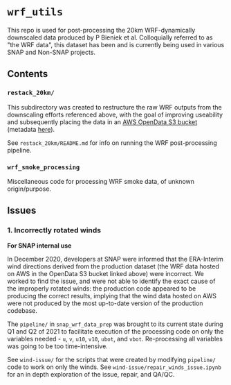 #  `wrf_utils`

This repo is used for post-processing the 20km WRF-dynamically downscaled data produced by P Bieniek et al. Colloquially referred to as "the WRF data", this dataset has been and is currently being used in various SNAP and Non-SNAP projects.

## Contents

### `restack_20km/` 

This subdirectory was created to restructure the raw WRF outputs from the downscaling efforts referenced above, with the goal of improving useability and subsequently placing the data in an [AWS OpenData S3 bucket](http://wrf-ak-ar5.s3-website-us-east-1.amazonaws.com/) (metadata [here](http://ckan.snap.uaf.edu/dataset/historical-and-projected-dynamically-downscaled-climate-data-for-the-state-of-alaska-and-surrou)).

See `restack_20km/README.md` for info on running the WRF post-processing pipeline. 

### `wrf_smoke_processing`

Miscellaneous code for processing WRF smoke data, of unknown origin/purpose. 

## Issues

### 1. Incorrectly rotated winds

**For SNAP internal use**

In December 2020, developers at SNAP were informed that the ERA-Interim wind directions derived from the production dataset (the WRF data hosted on AWS in the OpenData S3 bucket linked above) were incorrect. We worked to find the issue, and were not able to identify the exact cause of the improperly rotated winds: the production code appeared to be producing the correct results, implying that the wind data hosted on AWS were not produced by the most up-to-date version of the production codebase.

The `pipeline/` in `snap_wrf_data_prep` was brought to its current state during Q1 and Q2 of 2021 to facilitate execution of the processing code on only the variables needed - `u`, `v`, `u10`, `v10`, `ubot`, and `vbot`. Re-processing all variables was going to be too time-intensive. 

See `wind-issue/` for the scripts that were created by modifying `pipeline/` code to work on only the winds. See `wind-issue/repair_winds_issue.ipynb` for an in depth exploration of the issue, repair, and QA/QC. 

